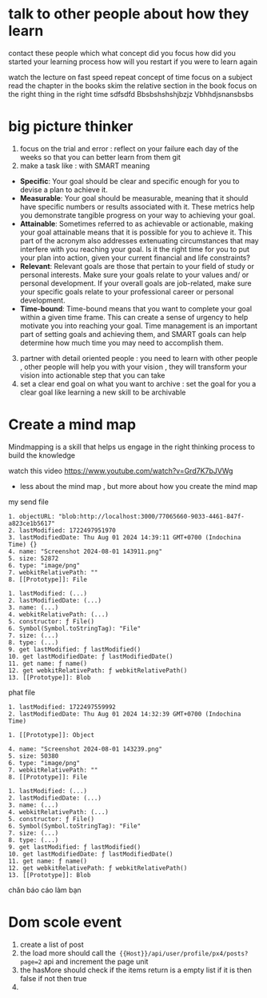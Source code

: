 # talk to other people about how they learn 
contact these people  which 
what concept did you focus 
how did you started your learning process 
how will you restart if you were to learn again  

watch the lecture on fast speed 
repeat concept of time focus on a subject 
read the chapter in the books skim the relative  section in the book   focus on the right thing in the right time 
sdfsdfd
Bbsbshshshjbzjz
Vbhhdjsnansbsbs
# big picture thinker  
1. focus on the trial and error  : reflect  on your failure each day of the weeks so that you can better learn from them git 
2. make a task like : with SMART  meaning  
- **Specific**: Your goal should be clear and specific enough for you to devise a plan to achieve it.
- **Measurable**: Your goal should be measurable, meaning that it should have specific numbers or results associated with it. These metrics help you demonstrate tangible progress on your way to achieving your goal.
- **Attainable**: Sometimes referred to as achievable or actionable, making your goal attainable means that it is possible for you to achieve it. This part of the acronym also addresses extenuating circumstances that may interfere with you reaching your goal. Is it the right time for you to put your plan into action, given your current financial and life constraints?
- **Relevant**: Relevant goals are those that pertain to your field of study or personal interests. Make sure your goals relate to your values and/ or personal development. If your overall goals are job-related, make sure your specific goals relate to your professional career or personal development.
- **Time-bound**: Time-bound means that you want to complete your goal within a given time frame. This can create a sense of urgency to help motivate you into reaching your goal. Time management is an important part of setting goals and achieving them, and SMART goals can help determine how much time you may need to accomplish them. 
3. partner with detail  oriented people  : you need to learn with other people , other people will help  you with your vision , they will transform your vision into actionable step that you can take 
4. set a clear end goal on what you want to archive :  set the goal  for you a clear goal like learning a new skill to be archivable 

# Create a mind map  
Mindmapping is a skill that helps us engage   in the right thinking process to build the knowledge 

watch this video https://www.youtube.com/watch?v=Grd7K7bJVWg
- less about the mind map ,  but more about how you create the  mind map 




my send file 
```
1. objectURL: "blob:http://localhost:3000/77065660-9033-4461-847f-a823ce1b5617"
2. lastModified: 1722497951970
3. lastModifiedDate: Thu Aug 01 2024 14:39:11 GMT+0700 (Indochina Time) {}
4. name: "Screenshot 2024-08-01 143911.png"
5. size: 52872
6. type: "image/png"
7. webkitRelativePath: ""
8. [[Prototype]]: File

1. lastModified: (...)
2. lastModifiedDate: (...)
3. name: (...)
4. webkitRelativePath: (...)
5. constructor: ƒ File()
6. Symbol(Symbol.toStringTag): "File"
7. size: (...)
8. type: (...)
9. get lastModified: ƒ lastModified()
10. get lastModifiedDate: ƒ lastModifiedDate()
11. get name: ƒ name()
12. get webkitRelativePath: ƒ webkitRelativePath()
13. [[Prototype]]: Blob
```


phat file 
```
1. lastModified: 1722497559992
2. lastModifiedDate: Thu Aug 01 2024 14:32:39 GMT+0700 (Indochina Time)

1. [[Prototype]]: Object

4. name: "Screenshot 2024-08-01 143239.png"
5. size: 50380
6. type: "image/png"
7. webkitRelativePath: ""
8. [[Prototype]]: File

1. lastModified: (...)
2. lastModifiedDate: (...)
3. name: (...)
4. webkitRelativePath: (...)
5. constructor: ƒ File()
6. Symbol(Symbol.toStringTag): "File"
7. size: (...)
8. type: (...)
9. get lastModified: ƒ lastModified()
10. get lastModifiedDate: ƒ lastModifiedDate()
11. get name: ƒ name()
12. get webkitRelativePath: ƒ webkitRelativePath()
13. [[Prototype]]: Blob
```

chăn báo cáo   làm bạn 


# Dom scole event   
1. create  a list of post 
2. the load more should call the`  {{Host}}/api/user/profile/px4/posts?page=2 ` api and increment the   page unit  
3. the hasMore  should  check if the items return is a  empty   list  if   it is then false if not then true 
4. 